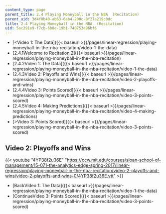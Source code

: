 ```yaml
---
content_type: page
parent_title: 2.4 Playing Moneyball in the NBA  (Recitation)
parent_uid: 3d4f0b49-ab63-6ab4-200c-8f27a219c0dc
title: 2.4 Playing Moneyball in the NBA  (Recitation)
uid: 5ac291e9-f7cb-6b8e-19b1-740753e96bf6
---
```


*   [<Video 1: The Data]({{< baseurl >}}/pages/linear-regression/playing-moneyball-in-the-nba-recitation/video-1-the-data)
*   [2.4.1Welcome to Recitation 2]({{< baseurl >}}/pages/linear-regression/playing-moneyball-in-the-nba-recitation)
*   [2.4.2Video 1: The Data]({{< baseurl >}}/pages/linear-regression/playing-moneyball-in-the-nba-recitation/video-1-the-data)
*   [2.4.3Video 2: Playoffs and Wins]({{< baseurl >}}/pages/linear-regression/playing-moneyball-in-the-nba-recitation/video-2-playoffs-and-wins)
*   [2.4.4Video 3: Points Scored]({{< baseurl >}}/pages/linear-regression/playing-moneyball-in-the-nba-recitation/video-3-points-scored)
*   [2.4.5Video 4: Making Predictions]({{< baseurl >}}/pages/linear-regression/playing-moneyball-in-the-nba-recitation/video-4-making-predictions)
*   [\>Video 3: Points Scored]({{< baseurl >}}/pages/linear-regression/playing-moneyball-in-the-nba-recitation/video-3-points-scored)

Video 2: Playoffs and Wins
--------------------------

{{< youtube "4YP38f2u36E" "https://ocw.mit.edu/courses/sloan-school-of-management/15-071-the-analytics-edge-spring-2017/linear-regression/playing-moneyball-in-the-nba-recitation/video-2-playoffs-and-wins/video-2-playoffs-and-wins-0/4YP38f2u36E.vtt" >}}

*   [BackVideo 1: The Data]({{< baseurl >}}/pages/linear-regression/playing-moneyball-in-the-nba-recitation/video-1-the-data)
*   [ContinueVideo 3: Points Scored]({{< baseurl >}}/pages/linear-regression/playing-moneyball-in-the-nba-recitation/video-3-points-scored)